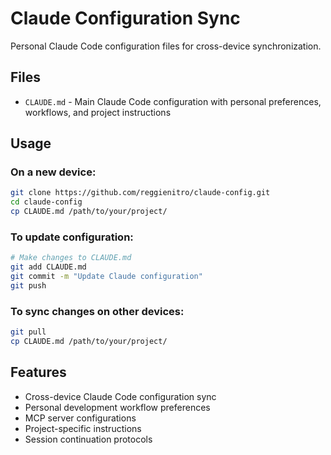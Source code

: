 # Claude Configuration Sync

Personal Claude Code configuration files for cross-device synchronization.

## Files

- `CLAUDE.md` - Main Claude Code configuration with personal preferences, workflows, and project instructions

## Usage

### On a new device:
```bash
git clone https://github.com/reggienitro/claude-config.git
cd claude-config
cp CLAUDE.md /path/to/your/project/
```

### To update configuration:
```bash
# Make changes to CLAUDE.md
git add CLAUDE.md
git commit -m "Update Claude configuration"
git push
```

### To sync changes on other devices:
```bash
git pull
cp CLAUDE.md /path/to/your/project/
```

## Features

- Cross-device Claude Code configuration sync
- Personal development workflow preferences
- MCP server configurations
- Project-specific instructions
- Session continuation protocols